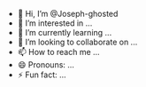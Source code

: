 - 👋 Hi, I’m @Joseph-ghosted
- 👀 I’m interested in ...
- 🌱 I’m currently learning ...
- 💞️ I’m looking to collaborate on ...
- 📫 How to reach me ...
- 😄 Pronouns: ...
- ⚡ Fun fact: ...

<!---
Joseph-ghosted/Joseph-ghosted is a ✨ special ✨ repository because its `README.md` (this file) appears on your GitHub profile.
You can click the Preview link to take a look at your changes.
--->
